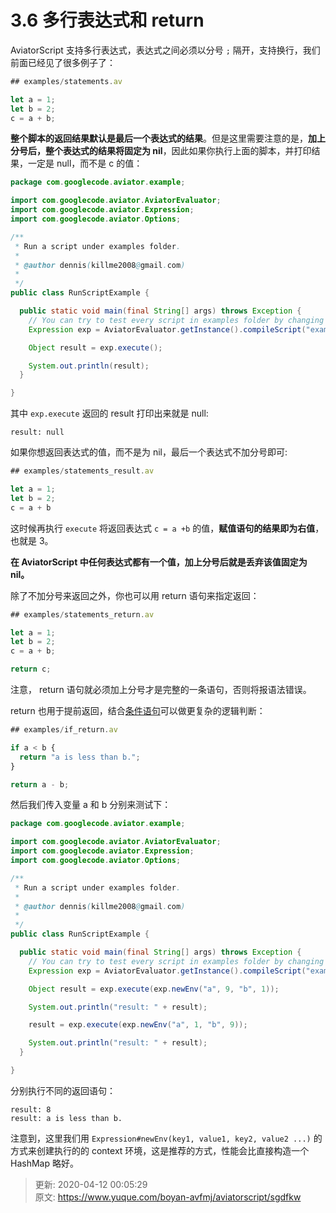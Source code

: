 # 3.6 多行表达式和 return

AviatorScript 支持多行表达式，表达式之间必须以分号 `;` 隔开，支持换行，我们前面已经见了很多例子了：



```javascript
## examples/statements.av

let a = 1;
let b = 2;
c = a + b;
```



**整个脚本的返回结果默认是最后一个表达式的结果**。但是这里需要注意的是，**加上分号后，整个表达式的结果将固定为 nil**，因此如果你执行上面的脚本，并打印结果，一定是 null，而不是 c 的值：



```java
package com.googlecode.aviator.example;

import com.googlecode.aviator.AviatorEvaluator;
import com.googlecode.aviator.Expression;
import com.googlecode.aviator.Options;

/**
 * Run a script under examples folder.
 *
 * @author dennis(killme2008@gmail.com)
 *
 */
public class RunScriptExample {

  public static void main(final String[] args) throws Exception {
    // You can try to test every script in examples folder by changing the file name.
    Expression exp = AviatorEvaluator.getInstance().compileScript("examples/statements.av");

    Object result = exp.execute();

    System.out.println(result);
  }

}
```



其中 `exp.execute` 返回的 result 打印出来就是 null:



```plain
result: null
```



如果你想返回表达式的值，而不是为 nil，最后一个表达式不加分号即可:



```javascript
## examples/statements_result.av

let a = 1;
let b = 2;
c = a + b
```



这时候再执行 `execute` 将返回表达式 `c = a +b` 的值，**赋值语句的结果即为右值**，也就是 3。



**在 AviatorScript 中任何表达式都有一个值，加上分号后就是丢弃该值固定为 nil。**



除了不加分号来返回之外，你也可以用 return 语句来指定返回：



```javascript
## examples/statements_return.av

let a = 1;
let b = 2;
c = a + b;

return c;
```



注意， return 语句就必须加上分号才是完整的一条语句，否则将报语法错误。



return 也用于提前返回，结合[条件语句](https://www.yuque.com/boyan-avfmj/aviatorscript/mcoghv)可以做更复杂的逻辑判断：



```javascript
## examples/if_return.av

if a < b {
  return "a is less than b.";
}

return a - b;
```



然后我们传入变量 a 和 b 分别来测试下：



```java
package com.googlecode.aviator.example;

import com.googlecode.aviator.AviatorEvaluator;
import com.googlecode.aviator.Expression;
import com.googlecode.aviator.Options;

/**
 * Run a script under examples folder.
 *
 * @author dennis(killme2008@gmail.com)
 *
 */
public class RunScriptExample {

  public static void main(final String[] args) throws Exception {
    // You can try to test every script in examples folder by changing the file name.
    Expression exp = AviatorEvaluator.getInstance().compileScript("examples/if_return.av");

    Object result = exp.execute(exp.newEnv("a", 9, "b", 1));

    System.out.println("result: " + result);

    result = exp.execute(exp.newEnv("a", 1, "b", 9));

    System.out.println("result: " + result);
  }

}
```



分别执行不同的返回语句：



```plain
result: 8
result: a is less than b.
```



注意到，这里我们用 `Expression#newEnv(key1, value1, key2, value2 ...)` 的方式来创建执行的的 context 环境，这是推荐的方式，性能会比直接构造一个 HashMap 略好。



> 更新: 2020-04-12 00:05:29  
> 原文: <https://www.yuque.com/boyan-avfmj/aviatorscript/sgdfkw>